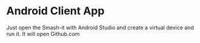 # Android Client App

Just open the Smash-it with Android Studio and create a virtual device and run it.
It will open Github.com
